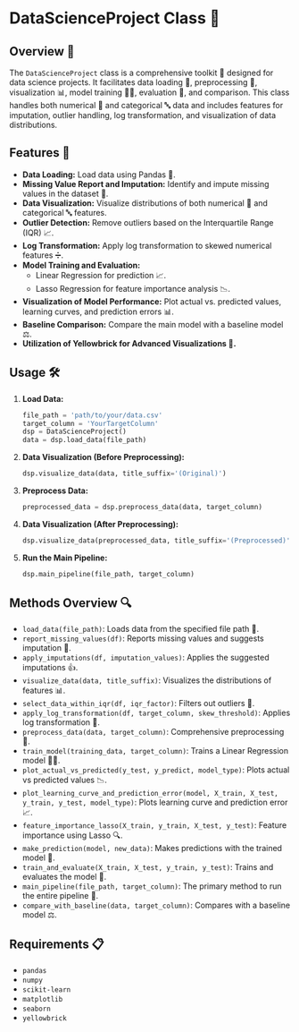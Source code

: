 # DataScienceProject Class 🚀

## Overview 📖
The `DataScienceProject` class is a comprehensive toolkit 🧰 designed for data science projects. It facilitates data loading 📂, preprocessing 🔧, visualization 📊, model training 🏋️‍♂️, evaluation 📏, and comparison. This class handles both numerical 🔢 and categorical 🔤 data and includes features for imputation, outlier handling, log transformation, and visualization of data distributions.

## Features 🌟
- **Data Loading:** Load data using Pandas 🐼.
- **Missing Value Report and Imputation:** Identify and impute missing values in the dataset 🧩.
- **Data Visualization:** Visualize distributions of both numerical 🔢 and categorical 🔤 features.
- **Outlier Detection:** Remove outliers based on the Interquartile Range (IQR) 📈.
- **Log Transformation:** Apply log transformation to skewed numerical features ➗.
- **Model Training and Evaluation:**
  - Linear Regression for prediction 📈.
  - Lasso Regression for feature importance analysis 📉.
- **Visualization of Model Performance:** Plot actual vs. predicted values, learning curves, and prediction errors 📊.
- **Baseline Comparison:** Compare the main model with a baseline model ⚖️.
- **Utilization of Yellowbrick for Advanced Visualizations 🎨.**

## Usage 🛠️
1. **Load Data:**
   ```python
   file_path = 'path/to/your/data.csv'
   target_column = 'YourTargetColumn'
   dsp = DataScienceProject()
   data = dsp.load_data(file_path)

2. **Data Visualization (Before Preprocessing):**
   ```python
   dsp.visualize_data(data, title_suffix='(Original)')
   ```

3. **Preprocess Data:**
   ```python
   preprocessed_data = dsp.preprocess_data(data, target_column)
   ```

4. **Data Visualization (After Preprocessing):**
   ```python
   dsp.visualize_data(preprocessed_data, title_suffix='(Preprocessed)')
   ```

5. **Run the Main Pipeline:**
   ```python
   dsp.main_pipeline(file_path, target_column)
   ```

## Methods Overview 🔍
- `load_data(file_path)`: Loads data from the specified file path 📂.
- `report_missing_values(df)`: Reports missing values and suggests imputation 📝.
- `apply_imputations(df, imputation_values)`: Applies the suggested imputations 👍.
- `visualize_data(data, title_suffix)`: Visualizes the distributions of features 📊.
- `select_data_within_iqr(df, iqr_factor)`: Filters out outliers 🚫.
- `apply_log_transformation(df, target_column, skew_threshold)`: Applies log transformation 🔄.
- `preprocess_data(data, target_column)`: Comprehensive preprocessing 🔧.
- `train_model(training_data, target_column)`: Trains a Linear Regression model 🏋️‍♂️.
- `plot_actual_vs_predicted(y_test, y_predict, model_type)`: Plots actual vs predicted values 📉.
- `plot_learning_curve_and_prediction_error(model, X_train, X_test, y_train, y_test, model_type)`: Plots learning curve and prediction error 📈.
- `feature_importance_lasso(X_train, y_train, X_test, y_test)`: Feature importance using Lasso 🔍.
- `make_prediction(model, new_data)`: Makes predictions with the trained model 🔮.
- `train_and_evaluate(X_train, X_test, y_train, y_test)`: Trains and evaluates the model 📏.
- `main_pipeline(file_path, target_column)`: The primary method to run the entire pipeline 🚦.
- `compare_with_baseline(data, target_column)`: Compares with a baseline model ⚖️.

## Requirements 📋
- `pandas`
- `numpy`
- `scikit-learn`
- `matplotlib`
- `seaborn`
- `yellowbrick`


